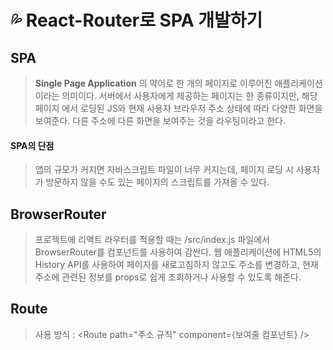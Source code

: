 # 💦 React-Router로 SPA 개발하기

## SPA
> __Single Page Application__ 의 약어로 한 개의 페이지로 이루어진 애플리케이션이라는 의미이다.
> 서버에서 사용자에게 제공하는 페이지는 한 종류이지만, 해당 페이지 에서 로딩된 JS와 현재 사용자 브라우저 주소 상태에 따라 다양한 화면을 보여준다.
> 다른 주소에 다른 화면을 보여주는 것을 라우팅이라고 한다.
#### SPA의 단점
> 앱의 규모가 커지면 자바스크립트 파일이 너무 커지는데, 페이지 로딩 시 사용자가 방문하지 않을 수도 있는 페이지의 스크립트를 가져올 수 있다.

## BrowserRouter
> 프로젝트에 리액트 라우터를 적용할 때는 /src/index.js 파일에서 BrowserRouter를 컴포넌트를 사용하여 감싼다.
> 웹 애플리케이션에 HTML5의 History API를 사용하여 페이지를 새로고침하지 않고도 주소를 변경하고, 현재 주소에 관련된 정보를 props로 쉽게 조회하거나 사용할 수 있도록 해준다.

## Route
> 사용 방식 : <Route path="주소 규칙" component={보여줄 컴포넌트} />
